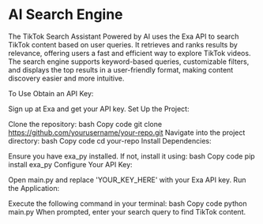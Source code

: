 # AI Search Engine

The TikTok Search Assistant Powered by AI uses the Exa API to search TikTok content based on user queries. It retrieves and ranks results by relevance, offering users a fast and efficient way to explore TikTok videos. The search engine supports keyword-based queries, customizable filters, and displays the top results in a user-friendly format, making content discovery easier and more intuitive.


To Use
Obtain an API Key:

Sign up at Exa and get your API key.
Set Up the Project:

Clone the repository:
bash
Copy code
git clone https://github.com/yourusername/your-repo.git
Navigate into the project directory:
bash
Copy code
cd your-repo
Install Dependencies:

Ensure you have exa_py installed. If not, install it using:
bash
Copy code
pip install exa_py
Configure Your API Key:

Open main.py and replace 'YOUR_KEY_HERE' with your Exa API key.
Run the Application:

Execute the following command in your terminal:
bash
Copy code
python main.py
When prompted, enter your search query to find TikTok content.
